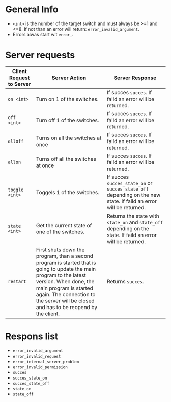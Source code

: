 General Info
=========

* ``<int>`` is the number of the target switch and must always be  >=1 and <=8. If not than an error will return: ``error_invalid_argument``.
* Errors alwas start wit ``error_``.

Server requests
======

| Client Request to Server| Server Action|Server Response|
| ------------- |-------------| -----|
| ``on <int>``| Turn on 1 of the switches.  | If succes ``succes``. If faild an error will be returned.  |
| ``off <int>``| Turn off 1 of the switches. |If succes ``succes``. If faild an error will be returned. |
| ``alloff``| Turns on all the switches at once |  If succes ``succes``. If faild an error will be returned. |
| ``allon`` | Turns off all the switches at once |  If succes ``succes``. If faild an error will be returned. |
| ``toggle <int>`` | Toggels 1 of the switches. | If succes ``succes_state_on`` or ``succes_state_off`` depending on the new state.  If faild an error will be returned. |
| ``state <int>``| Get the current state of one of the switches. | Returns the state with ``state_on`` and ``state_off`` depending on the state. If faild an error will be returned. |
| ``restart``| First shuts down the program, than a second program is started that is going to update the main program to the latest version. When done, the main program is started again. The connection to the server will be closed and has to be reopend by the client.  | Returns ``succes``. |


Respons list
=========
* ``error_invalid_argument``
* ``error_invalid_request``
* ``error_internal_server_problem``
* ``error_invalid_permission``
* ``succes``
* ``succes_state_on``
* ``succes_state_off``
* ``state_on``
* ``state_off``
